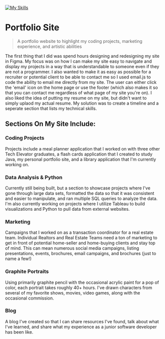 [![My Skills](https://skillicons.dev/icons?i=bootstrap,css,figma,html,js,netlify,vue)](https://skillicons.dev)

# Portfolio Site 
> A portfolio website to highlight my coding projects, marketing experience, and artistic abilities

The first thing that I did was spend hours designing and redesigning my site in Figma. My focus was on how I can make my site easy to navigate and display my projects in a way that is understandable to someone even if they are not a programmer. I also wanted to make it as easy as possible for a recruiter or potential client to be able to contact me so I used email.js to code the ability to email me directly from my site. The user can either click the 'email' icon on the home page or use the footer (which also makes it so that you can contact me regardless of what page of my site you're on). I also liked the idea of putting my resume on my site, but didn't want to simply uplaod my actual resume. My solution was to create a timeline and a seperate section that lists my technical skills.

## Sections On My Site Include:

### Coding Projects  

Projects include a meal planner application that I worked on with three other Tech Elevator graduates, a flash cards application that I created to study Java, my personal portfolio site, and a library application that I'm currently working on.  

### Data Analysis & Python  

Currently still being built, but a section to showcase projects where I've gone through large data sets, formatted the data so that it was consistent and easier to manipulate, and ran multiple SQL queries to analyze the data. I'm also currently working on projects where I utilize Tableau to build visualizations and Python to pull data from external websites.  

### Marketing 

Campaigns that I worked on as a transaction coordinator for a real estate team. Individual Realtors and Real Estate Teams need a ton of marketing to get in front of potential home-seller and home-buying clients and stay top of mind. This can mean numerous social media campaigns, listing presentations, events, brochures, email campaigns, and brochures (just to name a few!)  

### Graphite Portraits  

Using primarily graphite pencil with the occasional acrylic paint for a pop of color, each portrait takes roughly 40+ hours. I've drawn characters from several of my favorite shows, movies, video games, along with the occasional commission.  

### Blog  

A blog I've created so that I can share resources I've found, talk about what I've learned, and share what my experience as a junior software developer has been like.  
